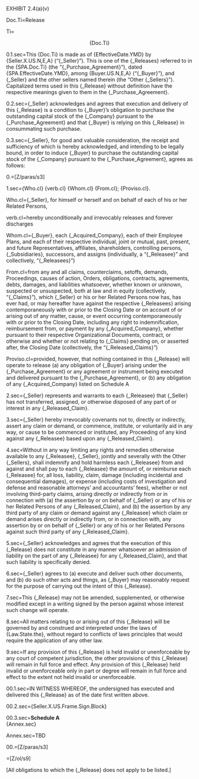 EXHIBIT 2.4(a)(v)

Doc.Ti=Release

Ti=<center>{Doc.Ti}</center>

0.1.sec=This {Doc.Ti} is made as of {EffectiveDate.YMD} by {Seller.X.US.N,E,A} (“{_Seller}”).  This is one of the {_Releases} referred to in the {SPA.Doc.Ti} (the “{_Purchase_Agreement}”), dated {SPA.EffectiveDate.YMD}, among {Buyer.US.N,E,A} (“{_Buyer}”), and {_Seller} and the other sellers named therein (the “Other {_Sellers}”).  Capitalized terms used in this {_Release} without definition have the respective meanings given to them in the {_Purchase_Agreement}.  

0.2.sec={_Seller} acknowledges and agrees that execution and delivery of this {_Release} is a condition to {_Buyer}’s obligation to purchase the outstanding capital stock of the {_Company} pursuant to the {_Purchase_Agreement} and that {_Buyer} is relying on this {_Release} in consummating such purchase.  

0.3.sec={_Seller}, for good and valuable consideration, the receipt and sufficiency of which is hereby acknowledged, and intending to be legally bound, in order to induce {_Buyer} to purchase the outstanding capital stock of the {_Company} pursuant to the {_Purchase_Agreement}, agrees as follows:

0.=[Z/paras/s3]

1.sec={Who.cl} {verb.cl} {Whom.cl} {From.cl}; {Proviso.cl}.

Who.cl={_Seller}, for himself or herself and on behalf of each of his or her Related Persons,

verb.cl=hereby unconditionally and irrevocably releases and forever discharges

Whom.cl={_Buyer}, each {_Acquired_Company}, each of their Employee Plans, and each of their respective individual, joint or mutual, past, present, and future Representatives, affiliates, shareholders, controlling persons, {_Subsidiaries}, successors, and assigns (individually, a “{_Releasee}” and collectively, “{_Releasees}”)

From.cl=from any and all claims, counterclaims, setoffs, demands, Proceedings, causes of action, Orders, obligations, contracts, agreements, debts, damages, and liabilities whatsoever, whether known or unknown, suspected or unsuspected, both at law and in equity (collectively, “{_Claims}”), which {_Seller} or his or her Related Persons now has, has ever had, or may hereafter have against the respective {_Releasees} arising contemporaneously with or prior to the Closing Date or on account of or arising out of any matter, cause, or event occurring contemporaneously with or prior to the Closing Date, including any right to indemnification, reimbursement from, or payment by any {_Acquired_Company}, whether pursuant to their respective Organizational Documents, contract, or otherwise and whether or not relating to {_Claims} pending on, or asserted after, the Closing Date (collectively, the “{_Released_Claims}”)

Proviso.cl=provided, however, that nothing contained in this {_Release} will operate to release (a) any obligation of {_Buyer} arising under the {_Purchase_Agreement} or any agreement or instrument being executed and delivered pursuant to the {_Purchase_Agreement}, or (b) any obligation of any {_Acquired_Company} listed on Schedule A

2.sec={_Seller} represents and warrants to each {_Releasee} that {_Seller} has not transferred, assigned, or otherwise disposed of any part of or interest in any {_Released_Claim}.

3.sec={_Seller} hereby irrevocably covenants not to, directly or indirectly, assert any claim or demand, or commence, institute, or voluntarily aid in any way, or cause to be commenced or instituted, any Proceeding of any kind against any {_Releasee} based upon any {_Released_Claim}.

4.sec=Without in any way limiting any rights and remedies otherwise available to any {_Releasee}, {_Seller}, jointly and severally with the Other {_Sellers}, shall indemnify and hold harmless each {_Releasee} from and against and shall pay to each {_Releasee} the amount of, or reimburse each {_Releasee} for, all loss, liability, claim, damage (including incidental and consequential damages), or expense (including costs of investigation and defense and reasonable attorneys’ and accountants’ fees), whether or not involving third-party claims, arising directly or indirectly from or in connection with (a) the assertion by or on behalf of {_Seller} or any of his or her Related Persons of any {_Released_Claim}, and (b) the assertion by any third party of any claim or demand against any {_Releasee} which claim or demand arises directly or indirectly from, or in connection with, any assertion by or on behalf of {_Seller} or any of his or her Related Persons against such third party of any {_Released_Claim}.

5.sec={_Seller} acknowledges and agrees that the execution of this {_Release} does not constitute in any manner whatsoever an admission of liability on the part of any {_Releasee} for any {_Released_Claim}, and that such liability is specifically denied.

6.sec={_Seller} agrees to (a) execute and deliver such other documents, and (b) do such other acts and things, as {_Buyer} may reasonably request for the purpose of carrying out the intent of this {_Release}.

7.sec=This {_Release} may not be amended, supplemented, or otherwise modified except in a writing signed by the person against whose interest such change will operate.

8.sec=All matters relating to or arising out of this {_Release} will be governed by and construed and interpreted under the laws of {Law.State.the}, without regard to conflicts of laws principles that would require the application of any other law.

9.sec=If any provision of this {_Release} is held invalid or unenforceable by any court of competent jurisdiction, the other provisions of this {_Release} will remain in full force and effect.  Any provision of this {_Release} held invalid or unenforceable only in part or degree will remain in full force and effect to the extent not held invalid or unenforceable.

00.1.sec=IN WITNESS WHEREOF, the undersigned has executed and delivered this {_Release} as of the date first written above.

00.2.sec={Seller.X.US.Frame.Sign.Block}

00.3.sec=<b>Schedule A</b><br>{Annex.sec}

Annex.sec=TBD

00.=[Z/paras/s3]

=[Z/ol/s9]

[All obligations to which the {_Release} does not apply to be listed.]
